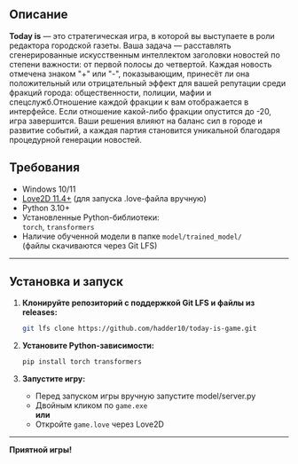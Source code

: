 ## Описание

**Today is** — это стратегическая игра, в которой вы выступаете в роли редактора городской газеты. Ваша задача — расставлять сгенерированные искусственным интеллектом заголовки новостей по степени важности: от первой полосы до четвертой. Каждая новость отмечена знаком "+" или "-", показывающим, принесёт ли она положительный или отрицательный эффект для вашей репутации среди фракций города: общественности, полиции, мафии и спецслужб.Отношение каждой фракции к вам отображается в интерфейсе. Если отношение какой-либо фракции опустится до -20, игра завершится. Ваши решения влияют на баланс сил в городе и развитие событий, а каждая партия становится уникальной благодаря процедурной генерации новостей.

## Требования

- Windows 10/11
- [Love2D 11.4+](https://love2d.org/) (для запуска .love-файла вручную)
- Python 3.10+
- Установленные Python-библиотеки:  
  `torch`, `transformers`
- Наличие обученной модели в папке `model/trained_model/`  
  (файлы скачиваются через Git LFS)

---

## Установка и запуск

1. **Клонируйте репозиторий с поддержкой Git LFS и файлы из releases:**

   ```sh
   git lfs clone https://github.com/hadder10/today-is-game.git
   ```

2. **Установите Python-зависимости:**

   ```sh
   pip install torch transformers
   ```

3. **Запустите игру:**
   - Перед запуском игры вручную запустите model/server.py
   - Двойным кликом по `game.exe`  
     **или**
   - Откройте `game.love` через Love2D

---

**Приятной игры!**

